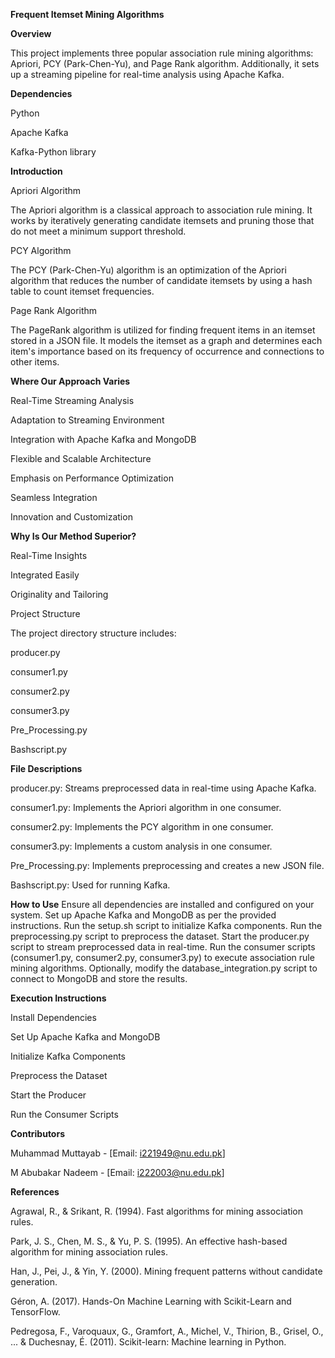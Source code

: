 **Frequent Itemset Mining Algorithms**

**Overview**

This project implements three popular association rule mining algorithms: Apriori, PCY (Park-Chen-Yu), and Page Rank algorithm. Additionally, it sets up a streaming pipeline for real-time analysis using Apache Kafka.


**Dependencies**

Python

Apache Kafka


Kafka-Python library


**Introduction**

Apriori Algorithm

The Apriori algorithm is a classical approach to association rule mining. It works by iteratively generating candidate itemsets and pruning those that do not meet a minimum support threshold.


PCY Algorithm

The PCY (Park-Chen-Yu) algorithm is an optimization of the Apriori algorithm that reduces the number of candidate itemsets by using a hash table to count itemset frequencies.


Page Rank Algorithm

The PageRank algorithm is utilized for finding frequent items in an itemset stored in a JSON file. It models the itemset as a graph and determines each item's importance based on its frequency of occurrence and connections to other items.


**Where Our Approach Varies**

Real-Time Streaming Analysis

Adaptation to Streaming Environment

Integration with Apache Kafka and MongoDB

Flexible and Scalable Architecture

Emphasis on Performance Optimization

Seamless Integration

Innovation and Customization


**Why Is Our Method Superior?**

Real-Time Insights

Integrated Easily

Originality and Tailoring

Project Structure


The project directory structure includes:

producer.py

consumer1.py

consumer2.py

consumer3.py

Pre_Processing.py

Bashscript.py


**File Descriptions**

producer.py: Streams preprocessed data in real-time using Apache Kafka.

consumer1.py: Implements the Apriori algorithm in one consumer.

consumer2.py: Implements the PCY algorithm in one consumer.

consumer3.py: Implements a custom analysis in one consumer.

Pre_Processing.py: Implements preprocessing and creates a new JSON file.

Bashscript.py: Used for running Kafka.


**How to Use**
Ensure all dependencies are installed and configured on your system.
Set up Apache Kafka and MongoDB as per the provided instructions.
Run the setup.sh script to initialize Kafka components.
Run the preprocessing.py script to preprocess the dataset.
Start the producer.py script to stream preprocessed data in real-time.
Run the consumer scripts (consumer1.py, consumer2.py, consumer3.py) to execute association rule mining algorithms.
Optionally, modify the database_integration.py script to connect to MongoDB and store the results.


**Execution Instructions**

Install Dependencies

Set Up Apache Kafka and MongoDB

Initialize Kafka Components

Preprocess the Dataset

Start the Producer

Run the Consumer Scripts


**Contributors**

Muhammad Muttayab - [Email: i221949@nu.edu.pk]

M Abubakar Nadeem - [Email: i222003@nu.edu.pk]


**References**

Agrawal, R., & Srikant, R. (1994). Fast algorithms for mining association rules.

Park, J. S., Chen, M. S., & Yu, P. S. (1995). An effective hash-based algorithm for mining association rules.

Han, J., Pei, J., & Yin, Y. (2000). Mining frequent patterns without candidate generation.

Géron, A. (2017). Hands-On Machine Learning with Scikit-Learn and TensorFlow.

Pedregosa, F., Varoquaux, G., Gramfort, A., Michel, V., Thirion, B., Grisel, O., ... & Duchesnay, É. (2011). Scikit-learn: Machine learning in Python.
